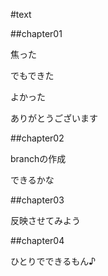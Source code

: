#text

##chapter01

焦った

でもできた

よかった

ありがとうございます

##chapter02

branchの作成

できるかな

##chapter03

反映させてみよう

##chapter04

ひとりでできるもん♪
